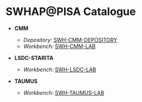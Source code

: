 # SWHAP@PISA Catalogue


* **CMM**
  * *Depository:* [SWH-CMM-DEPOSITORY](https://github.com/Unipisa/SWH-CMM-DEPOSITORY)
  * *Workbench:* [SWH-CMM-LAB](https://github.com/Unipisa/SWH-CMM-LAB)

* **LSDC-STARITA**
  * *Workbench:* [SWH-LSDC-LAB](https://github.com/Unipisa/SWH-LSDC-STARITA-LAB)
  
* **TAUMUS**
  * *Workbench:* [SWH-TAUMUS-LAB](https://github.com/Unipisa/SWH-TAUMUS-LAB)
  
